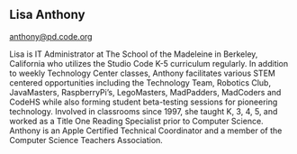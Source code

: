 ## Lisa Anthony

[anthony@pd.code.org](mailto:anthony@pd.code.org)

Lisa is IT Administrator at The School of the Madeleine in Berkeley, California who utilizes the Studio Code K-5 curriculum regularly.  In addition to weekly Technology Center classes, Anthony facilitates various STEM centered opportunities including the Technology Team, Robotics Club, JavaMasters, RaspberryPi’s, LegoMasters, MadPadders, MadCoders and CodeHS while also forming student beta-testing sessions for pioneering technology.  Involved in classrooms since 1997, she taught K, 3, 4, 5, and worked as a Title One Reading Specialist prior to Computer Science.  Anthony is an Apple Certified Technical Coordinator and a member of the Computer Science Teachers Association.